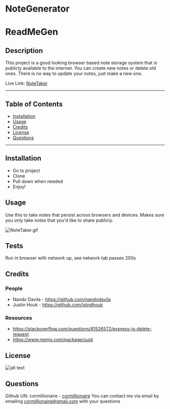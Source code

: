 # NoteGenerator
# ReadMeGen
## Description
This project is a good looking browser based note storage system that is publicly available to the internet. You can create new notes or delete old ones. There is no way to update your notes, just make a new one. 

Live Link: [NoteTaker](https://cormillionaire-note-generator.herokuapp.com/notes)

---
## Table of Contents
- [Installation](#installation)
- [Usage](#usage)
- [Credits](#credits)
- [License](#license)
- [Questions](#questions)
---
## Installation
- Go to project
- Clone
- Pull down when needed
- Enjoy!

## Usage
Use this to take notes that persist across browsers and devices. Makes sure you only take notes that you'd like to share publicly.

![NoteTaker.gif](./images/NoteTaker.gif)
## Tests
Run in browser with network up, see network tab passes 200s
## Credits
### People
- Nando Davila - https://github.com/nandodavila
- Justin Houk - https://github.com/jstndhouk

### Resources
- https://stackoverflow.com/questions/61526572/express-js-delete-request
- https://www.npmjs.com/package/uuid

## License
![alt text](https://img.shields.io/static/v1?label=Apache&message=Apache&color=brightgreen&style=plastic)
## Questions
Github UN: cormillionaire - [cormillionaire](https://github.com/cormillionaire)
You can contact me via email by emailing cormillionaire@gmail.com with your questions
